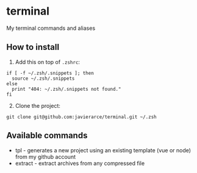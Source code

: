 # terminal

My terminal commands and aliases

## How to install

1. Add this on top of `.zshrc`:

```
if [ -f ~/.zsh/.snippets ]; then
  source ~/.zsh/.snippets
else
  print "404: ~/.zsh/.snippets not found."
fi
```

2. Clone the project:

```
git clone git@github.com:javierarce/terminal.git ~/.zsh
```

## Available commands

* tpl - generates a new project using an existing template (vue or node) from my github account
* extract - extract archives from any compressed file
